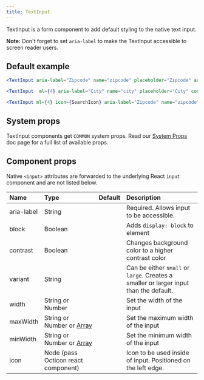```yaml
---
title: TextInput
---
```


TextInput is a form component to add default styling to the native text input.

**Note:** Don't forget to set `aria-label` to make the TextInput accessible to screen reader users.
## Default example

```jsx live
<TextInput aria-label="Zipcode" name="zipcode" placeholder="Zipcode" autoComplete="postal-code" />

<TextInput  ml={4} aria-label="City" name="city" placeholder="City" contrast />

<TextInput ml={4} icon={SearchIcon} aria-label="Zipcode" name="zipcode" placeholder="Find user" autoComplete="postal-code" />
```

## System props

TextInput components get `COMMON` system props. Read our [System Props](/system-props) doc page for a full list of available props.

## Component props

Native `<input>` attributes are forwarded to the underlying React `input` component and are not listed below.

| Name | Type | Default | Description |
| :- | :- | :-: | :- |
| aria-label | String | | Required. Allows input to be accessible. |
| block | Boolean | | Adds `display: block` to element |
| contrast | Boolean | | Changes background color to a higher contrast color |
| variant | String | | Can be either `small` or `large`. Creates a smaller or larger input than the default.
| width | String or Number | | Set the width of the input |
| maxWidth | String or Number or [Array](https://styled-system.com/guides/array-props) | | Set the maximum width of the input |
| minWidth | String or Number or [Array](https://styled-system.com/guides/array-props) | | Set the minimum width of the input |
| icon | Node (pass Octicon react component) | | Icon to be used inside of input. Positioned on the left edge. |
